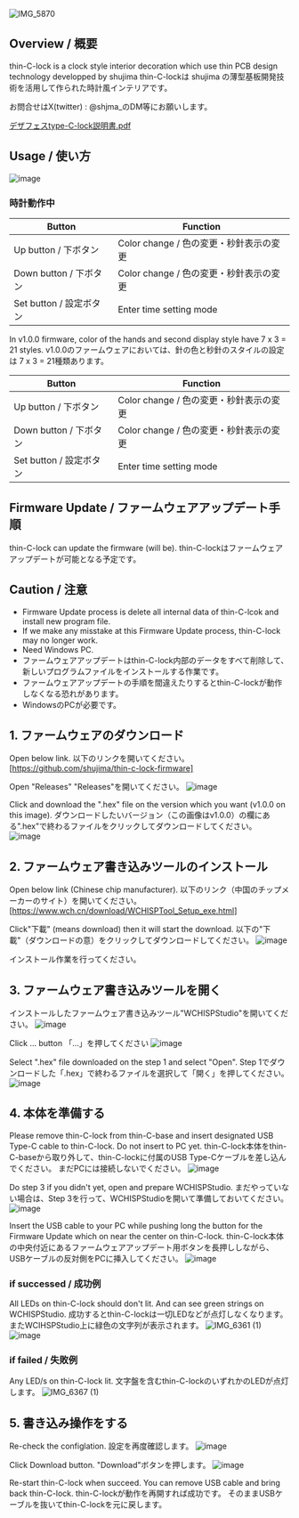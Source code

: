 ![IMG_5870](https://github.com/shujima/thin-c-lock/assets/45596573/ac1d35c8-c507-4596-8f91-b74c8c0164cc)

## Overview / 概要

thin-C-lock is a clock style interior decoration which use thin PCB design technology developped by shujima 
thin-C-lockは shujima の薄型基板開発技術を活用して作られた時計風インテリアです。

お問合せはX(twitter) : @shjma_のDM等にお願いします。

[デザフェスtype-C-lock説明書.pdf](https://github.com/user-attachments/files/15746385/type-C-lock.1.pdf)


## Usage / 使い方
![image](https://github.com/shujima/thin-c-lock/assets/45596573/ccdee241-0d0e-41a8-86d9-bbf4f4813937)

### 時計動作中

|Button|Function|
|-|-|
|Up button / 下ボタン| Color change / 色の変更・秒針表示の変更|
|Down button / 下ボタン| Color change / 色の変更・秒針表示の変更|
|Set button / 設定ボタン| Enter time setting mode |

In v1.0.0 firmware, color of the hands and second display style have 7 x 3 = 21 styles.
v1.0.0のファームウェアにおいては、針の色と秒針のスタイルの設定は 7 x 3 = 21種類あります。

|Button|Function|
|-|-|
|Up button / 下ボタン| Color change / 色の変更・秒針表示の変更|
|Down button / 下ボタン| Color change / 色の変更・秒針表示の変更|
|Set button / 設定ボタン| Enter time setting mode |

## Firmware Update / ファームウェアアップデート手順

thin-C-lock can update the firmware (will be).
thin-C-lockはファームウェアアップデートが可能となる予定です。

## Caution / 注意
* Firmware Update process is delete all internal data of thin-C-lcok and install new program file.
* If we make any misstake at this Firmware Update process, thin-C-lock may no longer work.
* Need Windows PC.
* ファームウェアアップデートはthin-C-lock内部のデータをすべて削除して、新しいプログラムファイルをインストールする作業です。
* ファームウェアアップデートの手順を間違えたりするとthin-C-lockが動作しなくなる恐れがあります。
* WindowsのPCが必要です。


## 1. ファームウェアのダウンロード

Open below link.
以下のリンクを開いてください。
[https://github.com/shujima/thin-c-lock-firmware]

Open "Releases"
"Releases"を開いてください。
![image](https://github.com/shujima/thin-c-lock/assets/45596573/0766030e-cc5c-4462-abb0-bef42c75d339)

Click and download the ".hex" file on the version which you want (v1.0.0 on this image).
ダウンロードしたいバージョン（この画像はv1.0.0）の欄にある".hex"で終わるファイルをクリックしてダウンロードしてください。
![image](https://github.com/shujima/thin-c-lock/assets/45596573/013e866b-a789-4b44-93ef-881814e04c7a)

## 2. ファームウェア書き込みツールのインストール
Open below link (Chinese chip manufacturer).
以下のリンク（中国のチップメーカーのサイト）を開いてください。
[https://www.wch.cn/download/WCHISPTool_Setup_exe.html]

Click"下載" (means download) then it will start the download.
以下の"下載"（ダウンロードの意）をクリックしてダウンロードしてください。
![image](https://github.com/shujima/thin-c-lock/assets/45596573/1b0d283a-faee-4685-9e9c-6004de72d97e)

インストール作業を行ってください。

## 3.  ファームウェア書き込みツールを開く
インストールしたファームウェア書き込みツール"WCHISPStudio"を開いてください。
![image](https://github.com/shujima/thin-c-lock/assets/45596573/0bce22e5-afed-4464-b9cc-32f1165eda15)

Click ... button
「...」を押してください
![image](https://github.com/shujima/thin-c-lock/assets/45596573/3825a104-083e-470b-852e-d3bcce6189d4)

Select ".hex" file downloaded on the step 1 and select "Open".
Step 1でダウンロードした「.hex」で終わるファイルを選択して「開く」を押してください。
![image](https://github.com/shujima/thin-c-lock/assets/45596573/50c40856-3d7b-4ceb-9682-2f0282a7e8ef)

## 4. 本体を準備する
Please remove thin-C-lock from thin-C-base and insert designated USB Type-C cable to thin-C-lock.
Do not insert to PC yet.
thin-C-lock本体をthin-C-baseから取り外して、thin-C-lockに付属のUSB Type-Cケーブルを差し込んでください。
まだPCには接続しないでください。
![image](https://github.com/shujima/thin-c-lock/assets/45596573/fe0f56e6-2f65-4865-836d-28961e9c49be)

Do step 3 if you didn't yet, open and prepare WCHISPStudio.
まだやっていない場合は、Step 3を行って、WCHISPStudioを開いて準備しておいてください。
![image](https://github.com/shujima/thin-c-lock/assets/45596573/2fc4cb36-d9ba-429b-8766-430be672cf68)

Insert the USB cable to your PC while pushing long the button for the Firmware Update which on near the center on thin-C-lock.
thin-C-lock本体の中央付近にあるファームウェアアップデート用ボタンを長押ししながら、USBケーブルの反対側をPCに挿入してください。
![image](https://github.com/shujima/thin-c-lock/assets/45596573/3a16dbb0-e1d8-471c-ba2c-cab74426867d)

### if successed / 成功例

All LEDs on thin-C-lock should don't lit. 
And can see green strings on WCHISPStudio.
成功するとthin-C-lockは一切LEDなどが点灯しなくなります。
またWCIHSPStudio上に緑色の文字列が表示されます。
![IMG_6361 (1)](https://github.com/shujima/thin-c-lock/assets/45596573/3e4d2ddf-5605-4720-843e-bdb8293e149b)
![image](https://github.com/shujima/thin-c-lock/assets/45596573/54bf9711-0ec2-4e5b-9192-5c9ba846cc84)


### if failed / 失敗例

Any LED/s on thin-C-lock lit. 
文字盤を含むthin-C-lockのいずれかのLEDが点灯します。
![IMG_6367 (1)](https://github.com/shujima/thin-c-lock/assets/45596573/d46cc26a-6498-4e7f-a3d9-1ad2bf536507)

## 5. 書き込み操作をする

Re-check the configlation.
設定を再度確認します。
![image](https://github.com/shujima/thin-c-lock/assets/45596573/eab23cda-cc45-4b39-beea-59ede1305490)

Click Download button.
"Download"ボタンを押します。
![image](https://github.com/shujima/thin-c-lock/assets/45596573/7472f4c3-bd04-4576-94c6-eb2b6d96a356)

Re-start thin-C-lock when succeed.
You can remove USB cable and bring back thin-C-lock.
thin-C-lockが動作を再開すれば成功です。
そのままUSBケーブルを抜いてthin-C-lockを元に戻します。

